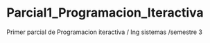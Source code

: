 # Parcial1_Programacion_Iteractiva
Primer parcial de  Programacion iteractiva / Ing sistemas /semestre 3

